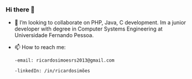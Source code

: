 ### Hi there 👋

- 👯 I’m looking to collaborate on PHP, Java, C development. Im a junior developer with degree in Computer Systems Engineering at Universidade Fernando Pessoa.
- 📫 How to reach me:

      -email: ricardosimoesrs2013@gmail.com
      
      -linkedIn: /in/ricardosimões
      
      
      
 

<!--
**RicardoDSimoes/RicardoDSimoes** is a ✨ _special_ ✨ repository because its `README.md` (this file) appears on your GitHub profile.

Here are some ideas to get you started:

- 🔭 I’m currently working on ...
- 🌱 I’m currently learning ...
- 👯 I’m looking to collaborate on ...
- 🤔 I’m looking for help with ...
- 💬 Ask me about ...
- 📫 How to reach me: ...
- 😄 Pronouns: ...
- ⚡ Fun fact: ...
-->

